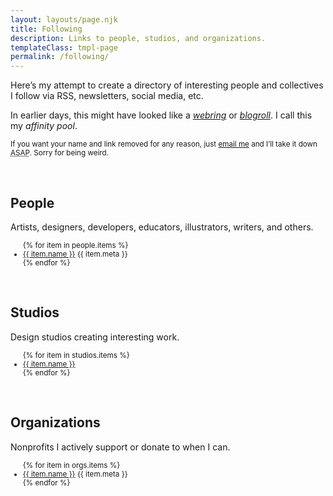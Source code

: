 ```yaml
---
layout: layouts/page.njk
title: Following
description: Links to people, studios, and organizations.
templateClass: tmpl-page
permalink: /following/
---
```


Here’s my attempt to create a directory of interesting people and collectives I follow via RSS, newsletters, social media, etc. 

In earlier days, this might have looked like a <em>[webring](https://indieweb.org/webring)</em> or <em>[blogroll](https://indieweb.org/blogroll)</em>. I call this my <em>affinity&nbsp;pool</em>.

<small>If you want your name and link removed for any reason, just [email me](mailto:nick@nicksimson.com) and I’ll take it down <abbr title="as soon as possible">ASAP</abbr>. Sorry for being&nbsp;weird.</small>

&nbsp;

## People

Artists, designers, developers, educators, illustrators, writers, and&nbsp;others.

<div>
<small><ul class="list-unstyled list-following">
  {% for item in people.items %}
  <li><a href="{{ item.url }}" target="_blank">{{ item.name }}</a> <span class="text-meta">{{ item.meta }}</span>
  </li>
  {% endfor %}
</ul></small>
</div>

&nbsp;

## Studios

Design studios creating interesting work.

<div>
<small><ul class="list-unstyled list-following">
  {% for item in studios.items %}
  <li><a href="{{ item.url }}" target="_blank">{{ item.name }}</a>
  </li>
  {% endfor %}
</ul></small>
</div>

&nbsp;

## Organizations

Nonprofits I actively support or donate to when I can.

<div>
<small><ul class="list-unstyled list-following">
  {% for item in orgs.items %}
  <li><a href="{{ item.url }}" target="_blank">{{ item.name }}</a> <span class="text-meta">{{ item.meta }}</span>
  </li>
  {% endfor %}
</ul></small>
</div>